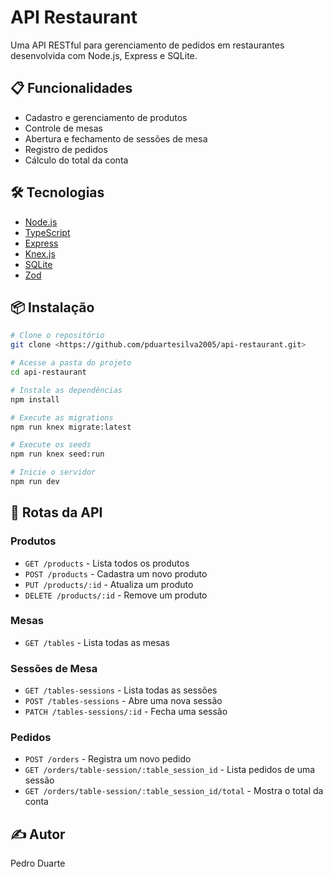 # API Restaurant

Uma API RESTful para gerenciamento de pedidos em restaurantes desenvolvida com Node.js, Express e SQLite.

## 📋 Funcionalidades

- Cadastro e gerenciamento de produtos
- Controle de mesas
- Abertura e fechamento de sessões de mesa
- Registro de pedidos
- Cálculo do total da conta

## 🛠️ Tecnologias

- [Node.js](https://nodejs.org/)
- [TypeScript](https://www.typescriptlang.org/)
- [Express](https://expressjs.com/)
- [Knex.js](https://knexjs.org/)
- [SQLite](https://www.sqlite.org/)
- [Zod](https://zod.dev/)

## 📦 Instalação

```bash
# Clone o repositório
git clone <https://github.com/pduartesilva2005/api-restaurant.git>

# Acesse a pasta do projeto
cd api-restaurant

# Instale as dependências
npm install

# Execute as migrations
npm run knex migrate:latest

# Execute os seeds
npm run knex seed:run

# Inicie o servidor
npm run dev

```

## 🚀 Rotas da API

### Produtos

- `GET /products` - Lista todos os produtos
- `POST /products` - Cadastra um novo produto
- `PUT /products/:id` - Atualiza um produto
- `DELETE /products/:id` - Remove um produto

### Mesas

- `GET /tables` - Lista todas as mesas

### Sessões de Mesa

- `GET /tables-sessions` - Lista todas as sessões
- `POST /tables-sessions` - Abre uma nova sessão
- `PATCH /tables-sessions/:id` - Fecha uma sessão

### Pedidos

- `POST /orders` - Registra um novo pedido
- `GET /orders/table-session/:table_session_id` - Lista pedidos de uma sessão
- `GET /orders/table-session/:table_session_id/total` - Mostra o total da conta

## ✍️ Autor

Pedro Duarte
